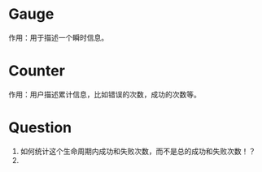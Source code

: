 # Gauge 
作用：用于描述一个瞬时信息。


# Counter
作用：用户描述累计信息，比如错误的次数，成功的次数等。


# Question
1. 如何统计这个生命周期内成功和失败次数，而不是总的成功和失败次数！？
2. 
